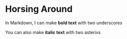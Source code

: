 # Horsing Around

In Markdown, I can make __bold text__ with two underscores

You can also make **italic text** with two asterixs
